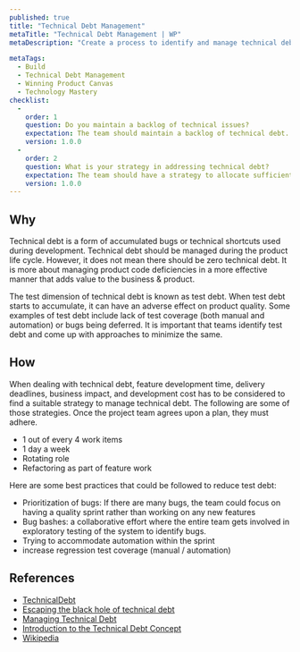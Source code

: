 ```yaml
---
published: true
title: "Technical Debt Management"
metaTitle: "Technical Debt Management | WP"
metaDescription: "Create a process to identify and manage technical debt during product development. Think of time allocation for non-functional improvements in each sprint."

metaTags:
  - Build
  - Technical Debt Management
  - Winning Product Canvas
  - Technology Mastery
checklist: 
  -
    order: 1
    question: Do you maintain a backlog of technical issues?
    expectation: The team should maintain a backlog of technical debt. 
    version: 1.0.0
  -
    order: 2
    question: What is your strategy in addressing technical debt?
    expectation: The team should have a strategy to allocate sufficient capacity to address technical debt.
    version: 1.0.0
---
```


## Why
Technical debt is a form of accumulated bugs or technical shortcuts used during development. Technical debt should be managed during the product life cycle. However, it does not mean there should be zero technical debt. It is more about managing product code deficiencies in a more effective manner that adds value to the business & product.

The test dimension of technical debt is known as test debt. When test debt starts to accumulate, it can have an adverse effect on product quality. Some examples of test debt include lack of test coverage (both manual and automation) or bugs being deferred. It is important that teams identify test debt and come up with approaches to minimize the same.

## How
When dealing with technical debt, feature development time, delivery deadlines, business impact, and development cost has to be considered to find a suitable strategy to manage technical debt. The following are some of those strategies. Once the project team agrees upon a plan, they must adhere.

- 1 out of every 4 work items
- 1 day a week
- Rotating role
- Refactoring as part of feature work

Here are some best practices that could be followed to reduce test debt:
- Prioritization of bugs: If there are many bugs, the team could focus on having a quality sprint rather than working on any new features
- Bug bashes: a collaborative effort where the entire team gets involved in exploratory testing of the system to identify bugs.
- Trying to accommodate automation within the sprint
- increase regression test coverage (manual / automation)

## References

- [TechnicalDebt](https://martinfowler.com/bliki/TechnicalDebt.html)
- [Escaping the black hole of technical debt](https://www.atlassian.com/agile/software-development/technical-debt)
- [Managing Technical Debt](https://www.pluralsight.com/tech-blog/managing-technical-debt/)
- [Introduction to the Technical Debt Concept](https://www.agilealliance.org/wp-content/uploads/2016/05/IntroductiontotheTechnicalDebtConcept-V-02.pdf)
- [Wikipedia](https://en.wikipedia.org/wiki/Technical_debt)
